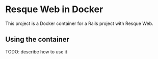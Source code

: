 # Resque Web in Docker

This project is a Docker container for a Rails project with Resque Web.

## Using the container

TODO: describe how to use it